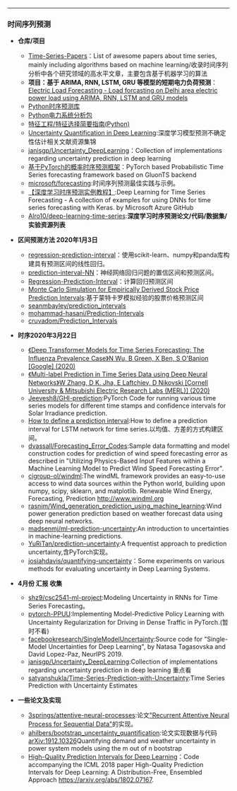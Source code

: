 ----------------

### 时间序列预测

- **仓库/项目**
	- [Time-Series-Papers](https://github.com/bighuang624/Time-Series-Papers)：List of awesome papers about time series, mainly including algorithms based on machine learning/收录时间序列分析中各个研究领域的高水平文章，主要包含基于机器学习的算法
	- **项目：基于 ARIMA, RNN, LSTM, GRU 等模型的短期电力负荷预测**：[Electric Load Forecasting - Load forcasting on Delhi area electric power load using ARIMA, RNN, LSTM and GRU models](https://github.com/pyaf/load_forecasting)
	- [Python时序预测库](https://github.com/sky-uk/anticipy)
	- [Python电力系统分析包](https://github.com/PyPSA/PyPSA)
	- [特征工程/特征选择简要指南(Python)](https://github.com/Yimeng-Zhang/feature-engineering-and-feature-selection)
	- [Uncertainty Quantification in Deep Learning](https://github.com/ahmedmalaa/uncertainty):深度学习模型预测不确定性估计相关文献资源集锦
	- [janisgp/Uncertainty_DeepLearning](https://github.com/janisgp/Uncertainty_DeepLearning)：Collection of implementations regarding uncertainty prediction in deep learning
	- [基于PyTorch的概率时序预测框架](https://github.com/zalandoresearch/pytorch-ts)：PyTorch based Probabilistic Time Series forecasting framework based on GluonTS backend
	- [microsoft/forecasting](https://github.com/microsoft/forecasting):时间序列预测最佳实践与示例。
	- [【深度学习时序预测实例教程】](https://github.com/Azure/DeepLearningForTimeSeriesForecasting):Deep Learning for Time Series Forecasting - A collection of examples for using DNNs for time series forecasting with Keras. by Microsoft Azure GitHub
	- [Alro10/deep-learning-time-series](https://github.com/Alro10/deep-learning-time-series):**深度学习时序预测论文/代码/数据集/实验资源列表**

- **区间预测方法 2020年1月3日**
	- [regression-prediction-interval](https://github.com/shahejokarian/regression-prediction-interval)：使用scikit-learn、numpy和panda库构建具有预测区间的线性回归。
	- [prediction-interval-NN](https://github.com/fishjh2/prediction-interval-NN)：神经网络回归问题的置信区间和预测区间。
	- [Regression-Prediction-Interval](https://github.com/1suraj/Regression-Prediction-Interval)：计算回归预测区间
	- [Monte Carlo Simulation for Empirically Derived Stock Price Prediction Intervals](https://github.com/jkclem/Monte-Carlo-Simulation-for-Generating-Stock-Price-Prediction-Intervals):基于蒙特卡罗模拟经验的股票价格预测区间
	- [seanmbayley/prediction_intervals](https://github.com/seanmbayley/prediction_intervals)
	- [mohammad-hasani/Prediction-Intervals](https://github.com/mohammad-hasani/Prediction-Intervals)
	- [cruvadom/Prediction_Intervals](https://github.com/cruvadom/Prediction_Intervals)
	


- **时序2020年3月22日**
	- [《Deep Transformer Models for Time Series Forecasting: The Influenza Prevalence Case》N Wu, B Green, X Ben, S O'Banion [Google] (2020) ](https://arxiv.org/abs/2001.08317)
	- [《Multi-label Prediction in Time Series Data using Deep Neural Networks》W Zhang, D K. Jha, E Laftchiev, D Nikovski [Cornell University & Mitsubishi Electric Research Labs (MERL)] (2020)](https://arxiv.org/abs/2001.10098)
	- [Jeevesh8/GHI-prediction](https://github.com/Jeevesh8/GHI-prediction):PyTorch Code for running various time series models for different time stamps and confidence intervals for Solar Irradiance prediction.
	- [How to define a prediction interval](https://github.com/rtaubes/lstm-1):How to define a prediction interval for LSTM network for time series.以均值、方差的方式构建区间。
	- [dvassall/Forecasting_Error_Codes](https://github.com/dvassall/Forecasting_Error_Codes):Sample data formatting and model construction codes for prediction of wind speed forecasting error as described in "Utilizing Physics-Based Input Features within a Machine Learning Model to Predict Wind Speed Forecasting Error".
	- [cigroup-ol/windml](https://github.com/cigroup-ol/windml):The windML framework provides an easy-to-use access to wind data sources within the Python world, building upon numpy, scipy, sklearn, and matplotlib. Renewable Wind Energy, Forecasting, Prediction http://www.windml.org
	- [rasnim/Wind_generation_prediction_using_machine_learning](https://github.com/rasnim/Wind_generation_prediction_using_machine_learning):Wind power generation prediction based on weather forecast data using deep neural networks.
	- [madsenmj/ml-prediction-uncertainty](https://github.com/madsenmj/ml-prediction-uncertainty):An introduction to uncertainties in machine-learning predictions.
	- [YuRiTan/prediction-uncertainty](https://github.com/YuRiTan/prediction-uncertainty):A frequentist approach to prediction uncertainty,含PyTorch实现。
	- [josiahdavis/quantifying-uncertainty](https://github.com/josiahdavis/quantifying-uncertainty)：Some experiments on various methods for evaluating uncertainty in Deep Learning Systems.
	

	
- **4月份 汇报 收集**

	- [shz9/csc2541-ml-project](https://github.com/shz9/csc2541-ml-project):Modeling Uncertainty in RNNs for Time Series Forecasting。
	- [pytorch-PPUU](https://github.com/Atcold/pytorch-PPUU):Implementing Model-Predictive Policy Learning with Uncertainty Regularization for Driving in Dense Traffic in PyTorch.(暂时不看)
	- [facebookresearch/SingleModelUncertainty](https://github.com/facebookresearch/SingleModelUncertainty):Source code for "Single-Model Uncertainties for Deep Learning", by Natasa Tagasovska and David Lopez-Paz, NeurIPS 2019.
	- [janisgp/Uncertainty_DeepLearning](https://github.com/janisgp/Uncertainty_DeepLearning):Collection of implementations regarding uncertainty prediction in deep learning 重点看
	- [satyanshukla/Time-Series-Prediction-with-Uncertainty](https://github.com/satyanshukla/Time-Series-Prediction-with-Uncertainty):Time Series Prediction with Uncertainty Estimates
	
- **一些论文及实现**
	- [3springs/attentive-neural-processes](https://github.com/3springs/attentive-neural-processes):论文["Recurrent Attentive Neural Process for Sequential Data"](https://arxiv.org/abs/1910.09323)的实现。
	- [ahilbers/bootstrap_uncertainty_quantification](https://github.com/ahilbers/bootstrap_uncertainty_quantification):论文实现数据与代码[arXiv:1912.10326](https://arxiv.org/abs/1912.10326)Quantifying demand and weather uncertainty in power system models using the m out of n bootstrap
	- [High-Quality Prediction Intervals for Deep Learning](https://github.com/TeaPearce/Deep_Learning_Prediction_Intervals)：Code accompanying the ICML 2018 paper High-Quality Prediction Intervals for Deep Learning: A Distribution-Free, Ensembled Approach https://arxiv.org/abs/1802.07167.

	
